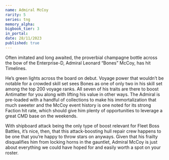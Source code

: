 ```yaml
---
name: Admiral McCoy
rarity: 5
series: tng
memory_alpha:
bigbook_tier: 3
in_portal:
date: 28/11/2023
published: true
---
```


Often imitated and long awaited, the proverbial champagne bottle across the bow of the Enterprise-D, Admiral Leonard “Bones” McCoy, has hit Timelines.

He’s green lights across the board on debut. Voyage power that wouldn’t be notable for a crowded skill set sees Bones as one of only two in his skill set among the top 200 voyage ranks. All seven of his traits are there to boost Antimatter for you along with lifting his value in other ways. The Admiral is pre-loaded with a handful of collections to make his immortalization that much sweeter and the McCoy event history is one noted for its strong Faction hit rate, which should give him plenty of opportunities to leverage a great CMD base on the weekends. 

With shipboard attack being the only type of boost relevant for Fleet Boss Battles, it’s nice, then, that this attack-boosting hull repair crew happens to be one that you’re happy to throw stars on anyways. Given that his frailty disqualifies him from locking horns in the gauntlet, Admiral McCoy is just about everything we could have hoped for and easily worth a spot on your roster.
